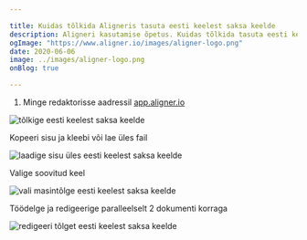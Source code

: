 ```yaml
---

title: Kuidas tõlkida Aligneris tasuta eesti keelest saksa keelde
description: Aligneri kasutamise õpetus. Kuidas tõlkida tasuta eesti keelest saksa keelde. Aligner on tasuta mugav online tarkvara mitmekeelse sisu haldamiseks.
ogImage: "https://www.aligner.io/images/aligner-logo.png"
date: 2020-06-06
image: ../images/aligner-logo.png
onBlog: true

---
```


1. Minge redaktorisse aadressil [app.aligner.io](https://app.aligner.io "Aligner Appi veebileht")

![tõlkige eesti keelest saksa keelde](/howto/aligner-blank-editor.jpeg "tõlkige eesti keelest saksa keelde")

Kopeeri sisu ja kleebi või lae üles fail

![laadige sisu üles eesti keelest saksa keelde](/howto/aligner-uploaded-document.jpeg "laadige sisu üles eesti keelest saksa keelde")

Valige soovitud keel

![vali masintõlge eesti keelest saksa keelde](/howto/aligner-language-dropdown.jpeg "vali masintõlge eesti keelest saksa keelde")

Töödelge ja redigeerige paralleelselt 2 dokumenti korraga

![redigeeri tõlget eesti keelest saksa keelde](/howto/aligner-double-sitded-editor.jpeg "redigeeri tõlget eesti keelest saksa keelde")

